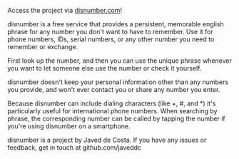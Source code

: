 Access the project via [disnumber.com](http://www.disnumber.com)!

disnumber is a free service that provides a persistent, memorable english phrase for any number you don't want to have to remember. Use it for phone numbers, IDs, serial numbers, or any other number you need to remember or exchange.


First look up the number, and then you can use the unique phrase whenever you want to let someone else use the number or check it yourself.

disnumber doesn't keep your personal information other than any numbers you provide, and won't ever contact you or share any number you enter.

Because disnumber can include dialing characters (like +, #, and \*) it's particularly useful for international phone numbers. When searching by phrase, the corresponding number can be called by tapping the number if you're using disnumber on a smartphone.


disnumber is a project by Javed de Costa. If you have any issues or feedback, get in touch at github.com/javeddc
